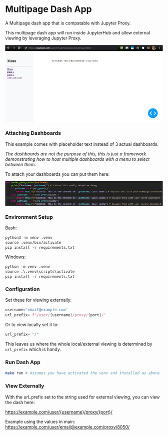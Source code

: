 # Multipage Dash App

A Multipage dash app that is compatable with Jupyter Proxy.

This multipage dash app will run inside JupyterHub and allow external viewing by leveraging Jupyter Proxy.

![BAsic App Runnung In Browser](./docs/basic-app-running.jpg)


### Attaching Dashboards

This example comes with placeholder text instead of 3 actual dashboards.

_The dashboards are not the purpose of this, this is just a framework demonstrating how to host multiple dashboards with a menu to select between them._

To attach your dashboards you can put them here:

![attach-dashboard](docs/where-to-attach-dashboard.jpg)


### Environment Setup

Bash:
```
python3 -m venv .venv
source .venv/bin/activate
pip install -r requirements.txt
```

Windows:
```
python -m venv .venv
source .\.venv\scripts\activate
pip install -r requirements.txt
```


### Configuration

Set these for viewing externally:
```python
username='email@example.com'
url_prefix= f"/user/{username}/proxy/{port}/"
```

Or to view locally set it to:
```python
url_prefix= "/"
```

This leaves us where the whole local/external viewing is determined by `url_prefix` which is handy.


### Run Dash App

```bash
make run # Assumes you have activated the venv and installed as above
```

### View Externally

With the url_prefix set to the string used for external viewing, you can view the dash here:

https://example.com/user/{username}/proxy/{port}/

Example using the values in main:
https://example.com/user/email@example.com/proxy/8050/
